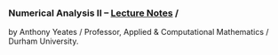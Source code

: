### Numerical Analysis II – [Lecture Notes](https://www.maths.dur.ac.uk/users/anthony.yeates/na17.pdf) /
by Anthony Yeates /
Professor, Applied & Computational Mathematics /
Durham University. 


